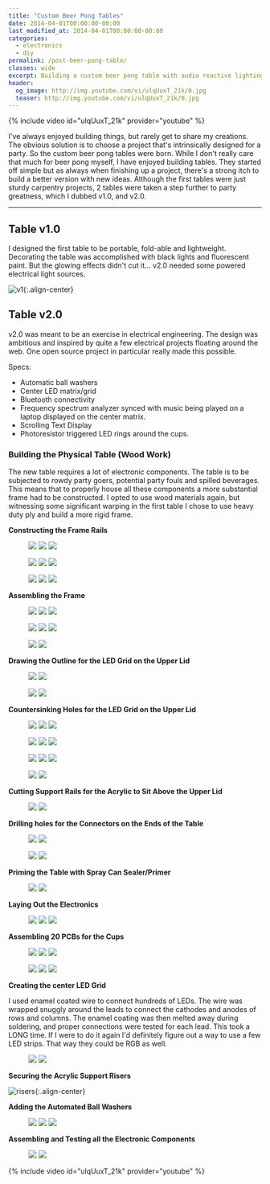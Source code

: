 ```yaml
---
title: "Custom Beer Pong Tables"
date: 2014-04-01T00:00:00-00:00
last_modified_at: 2014-04-01T00:00:00-00:00
categories:
  - electronics
  - diy
permalink: /post-beer-pong-table/
classes: wide
excerpt: Building a custom beer pong table with audio reactive lighting.
header:
  og_image: http://img.youtube.com/vi/ulqUuxT_21k/0.jpg
  teaser: http://img.youtube.com/vi/ulqUuxT_21k/0.jpg
---
```


{% include video id="ulqUuxT_21k" provider="youtube" %}

I've always enjoyed building things, but rarely get to share my creations. The obvious solution is to choose a project that's intrinsically designed for a party. So the custom beer pong tables were born. While I don't really care that much for beer pong myself, I have enjoyed building tables. They started off simple but as always when finishing up a project, there's a strong itch to build a better version with new ideas. Although the first tables were just sturdy carpentry projects, 2 tables were taken a step further to party greatness, which I dubbed v1.0, and v2.0.    

---

## Table v1.0

I designed the first table to be portable, fold-able and lightweight. Decorating the table was accomplished with black lights and fluorescent paint. But the glowing effects didn't cut it... v2.0 needed some powered electrical light sources.

![v1](/images/beer-pong-table/v1.webp){:.align-center}

## Table v2.0

v2.0 was meant to be an exercise in electrical engineering. The design was ambitious and inspired by quite a few electrical projects floating around the web. One open source project in particular really made this possible.

Specs:

- Automatic ball washers
- Center LED matrix/grid
- Bluetooth connectivity
- Frequency spectrum analyzer synced with music being played on a laptop displayed on the center matrix.
- Scrolling Text Display
- Photoresistor triggered LED rings around the cups.

### Building the Physical Table (Wood Work)

The new table requires a lot of electronic components. The table is to be subjected to rowdy party goers, potential party fouls and spilled beverages. This means that to properly house all these components a more substantial frame had to be constructed. I opted to use wood materials again, but witnessing some significant warping in the first table I chose to use heavy duty ply and build a more rigid frame.

**Constructing the Frame Rails**

<figure class="third">
  <img src="/images/beer-pong-table/frame_rails/0.webp">
  <img src="/images/beer-pong-table/frame_rails/1.webp">
  <img src="/images/beer-pong-table/frame_rails/3.webp">
</figure>

<figure class="third">
  <img src="/images/beer-pong-table/frame_rails/2.webp">
  <img src="/images/beer-pong-table/frame_rails/4.webp">
  <img src="/images/beer-pong-table/frame_rails/5.webp">
</figure>

<figure class="third">
  <img src="/images/beer-pong-table/frame_rails/6.webp">
  <img src="/images/beer-pong-table/frame_rails/7.webp">
  <img src="/images/beer-pong-table/frame_rails/8.webp">
</figure>


**Assembling the Frame**

<figure class="third">
  <img src="/images/beer-pong-table/frame/0.webp">
  <img src="/images/beer-pong-table/frame/1.webp">
  <img src="/images/beer-pong-table/frame/2.webp">
</figure>

<figure class="third">
  <img src="/images/beer-pong-table/frame/3.webp">
  <img src="/images/beer-pong-table/frame/4.webp">
  <img src="/images/beer-pong-table/frame/5.webp">
</figure>

<figure class="half">
  <img src="/images/beer-pong-table/frame/6.webp">
  <img src="/images/beer-pong-table/frame/7.webp">
</figure>

**Drawing the Outline for the LED Grid on the Upper Lid**

<figure class="half">
  <img src="/images/beer-pong-table/grid/0.webp">
  <img src="/images/beer-pong-table/grid/1.webp">
</figure>

<figure class="half">
  <img src="/images/beer-pong-table/grid/2.webp">
  <img src="/images/beer-pong-table/grid/3.webp">
</figure>

**Countersinking Holes for the LED Grid on the Upper Lid**

<figure class="third">
  <img src="/images/beer-pong-table/grid/4.webp">
  <img src="/images/beer-pong-table/grid/5.webp">
  <img src="/images/beer-pong-table/grid/6.webp">
</figure>

<figure class="third">
  <img src="/images/beer-pong-table/grid/7.webp">
  <img src="/images/beer-pong-table/grid/8.webp">
  <img src="/images/beer-pong-table/grid/9.webp">
</figure>

<figure class="third">
  <img src="/images/beer-pong-table/grid/10.webp">
  <img src="/images/beer-pong-table/grid/11.webp">
  <img src="/images/beer-pong-table/grid/12.webp">
</figure>

<figure class="half">
  <img src="/images/beer-pong-table/grid/13.webp">
  <img src="/images/beer-pong-table/grid/14.webp">
</figure>

**Cutting Support Rails for the Acrylic to Sit Above the Upper Lid**

<figure class="half">
  <img src="/images/beer-pong-table/supports/0.webp">
  <img src="/images/beer-pong-table/supports/1.webp">
</figure>

**Drilling holes for the Connectors on the Ends of the Table**

<figure class="half">
  <img src="/images/beer-pong-table/ends/0.webp">
  <img src="/images/beer-pong-table/ends/1.webp">
</figure>

<figure class="half">
  <img src="/images/beer-pong-table/ends/2.webp">
  <img src="/images/beer-pong-table/ends/3.webp">
</figure>

**Priming the Table with Spray Can Sealer/Primer**

<figure class="half">
  <img src="/images/beer-pong-table/painting/0.webp">
  <img src="/images/beer-pong-table/painting/1.webp">
</figure>

**Laying Out the Electronics**

<figure class="third">
  <img src="/images/beer-pong-table/electronics/0.webp">
  <img src="/images/beer-pong-table/electronics/1.webp">
  <img src="/images/beer-pong-table/electronics/2.webp">
</figure>

**Assembling 20 PCBs for the Cups**

<figure class="third">
  <img src="/images/beer-pong-table/electronics/3.webp">
  <img src="/images/beer-pong-table/electronics/4.webp">
  <img src="/images/beer-pong-table/electronics/6.webp">
</figure>

<figure class="third">
  <img src="/images/beer-pong-table/electronics/5.webp">
  <img src="/images/beer-pong-table/electronics/7.webp">
  <img src="/images/beer-pong-table/electronics/8.webp">
</figure>

**Creating the center LED Grid**

I used enamel coated wire to connect hundreds of LEDs. The wire was wrapped snuggly around the leads to connect the cathodes and anodes of rows and columns. The enamel coating was then melted away during soldering, and proper connections were tested for each lead. This took a LONG time. If I were to do it again I'd definitely figure out a way to use a few LED strips. That way they could be RGB as well.

<figure class="half">
  <img src="/images/beer-pong-table/electronics/9.webp">
  <img src="/images/beer-pong-table/electronics/10.webp">
</figure>

**Securing the Acrylic Support Risers**

![risers](/images/beer-pong-table/assembly/0.webp){:.align-center}

**Adding the Automated Ball Washers**

<figure class="third">
  <img src="/images/beer-pong-table/ball-washer/0.webp">
  <img src="/images/beer-pong-table/ball-washer/1.webp">
  <img src="/images/beer-pong-table/ball-washer/2.webp">
</figure>

**Assembling and Testing all the Electronic Components**

<figure class="half">
  <img src="/images/beer-pong-table/assembly/1.webp">
  <img src="/images/beer-pong-table/assembly/2.webp">
</figure>

{% include video id="ulqUuxT_21k" provider="youtube" %}